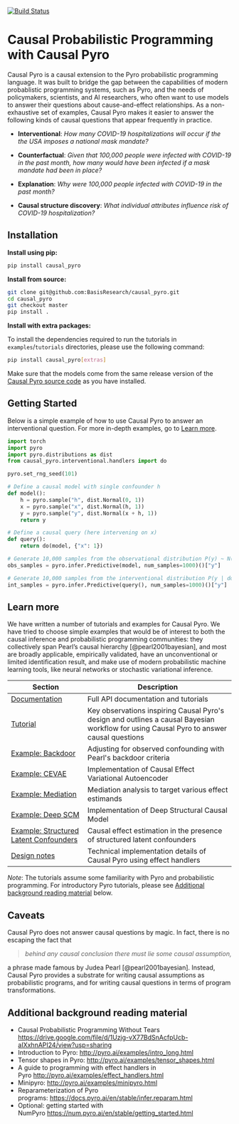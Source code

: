 [![Build Status](https://github.com/BasisResearch/causal_pyro/actions/workflows/test.yml/badge.svg)](https://github.com/BasisResearch/causal_pyro/actions/workflows/test.yml)


# Causal Probabilistic Programming with Causal Pyro

Causal Pyro is a causal extension to the Pyro probabilistic programming language. It was built to bridge the gap between the capabilities of modern probablistic programming systems, such as Pyro, and the needs of policymakers, scientists, and AI researchers, who often want to use
models to answer their questions about cause-and-effect relationships. As a non-exhaustive set of examples, Causal Pyro makes it easier to answer the following kinds of causal questions that appear frequently in
practice.

-   **Interventional**: *How many COVID-19 hospitalizations will occur if the the USA imposes a national mask mandate?*

-   **Counterfactual**: *Given that 100,000 people were infected with COVID-19 in the past month, how many would have been infected if a mask mandate had been in place?*

-   **Explanation**: *Why were 100,000 people infected with COVID-19 in the past month?*

-   **Causal structure discovery**: *What individual attributes influence risk of COVID-19 hospitalization?*

## Installation

**Install using pip:**
```sh
pip install causal_pyro
```

**Install from source:**
```sh
git clone git@github.com:BasisResearch/causal_pyro.git
cd causal_pyro
git checkout master
pip install .
```

**Install with extra packages:**

To install the dependencies required to run the tutorials in `examples`/`tutorials` directories, please use the following command:
```sh
pip install causal_pyro[extras] 
```
Make sure that the models come from the same release version of the [Causal Pyro source code](https://github.com/BasisResearch/causal_pyro/releases) as you have installed.

## Getting Started

Below is a simple example of how to use Causal Pyro to answer an interventional question. For more in-depth examples, go to [Learn more](#learn-more).

```python
import torch
import pyro
import pyro.distributions as dist
from causal_pyro.interventional.handlers import do

pyro.set_rng_seed(101)

# Define a causal model with single confounder h
def model():
    h = pyro.sample("h", dist.Normal(0, 1))
    x = pyro.sample("x", dist.Normal(h, 1))
    y = pyro.sample("y", dist.Normal(x + h, 1))
    return y

# Define a causal query (here intervening on x)
def query():
    return do(model, {"x": 1})

# Generate 10,000 samples from the observational distribution P(y) ~ N(0, 2)
obs_samples = pyro.infer.Predictive(model, num_samples=1000)()["y"]

# Generate 10,000 samples from the interventional distribution P(y | do(X=1)) ~ N(1, 1)
int_samples = pyro.infer.Predictive(query(), num_samples=1000)()["y"]
```

## Learn more

We have written a number of tutorials and examples for Causal Pyro. We have tried to choose simple examples that would be of interest to both the causal inference and probabilistic programming communities: they collectively span Pearl’s causal hierarchy [@pearl2001bayesian], and most are broadly applicable, empirically validated, have an
unconventional or limited identification result, and make use of modern probabilistic machine learning tools, like neural networks or stochastic
variational inference.


| Section | Description |
|-|-|
| [Documentation](https://basisresearch.github.io/causal_pyro) | Full API documentation and tutorials |
| [Tutorial](https://basisresearch.github.io/causal_pyro/tutorial_i.html) | Key observations inspiring Causal Pyro's design and outlines a causal Bayesian workflow for using Causal Pyro to answer causal questions |
| [Example: Backdoor](https://basisresearch.github.io/causal_pyro/backdoor.html) | Adjusting for observed confounding with Pearl's backdoor criteria |
| [Example: CEVAE](https://basisresearch.github.io/causal_pyro/cevae.html) | Implementation of Causal Effect Variational Autoencoder |
| [Example: Mediation](https://basisresearch.github.io/causal_pyro/mediation.html) | Mediation analysis to target various effect estimands |
| [Example: Deep SCM](https://basisresearch.github.io/causal_pyro/deepscm.html) | Implementation of Deep Structural Causal Model  |
| [Example: Structured Latent Confounders](https://basisresearch.github.io/causal_pyro/slc.html) | Causal effect estimation in the presence of structured latent confounders |
| [Design notes](https://basisresearch.github.io/causal_pyro/design_notes) | Technical implementation details of Causal Pyro using effect handlers |

*Note*: The tutorials assume some familiarity with Pyro and
probabilistic programming. For introductory Pyro tutorials, please see [Additional background reading material](#additional-background-reading-material) below.



## Caveats

Causal Pyro does not answer causal questions by magic. In fact, there is no escaping the fact that 

> *behind any causal conclusion there must lie some causal assumption,*

a phrase made famous by Judea Pearl [@pearl2001bayesian]. Instead, Causal Pyro provides a substrate for writing causal assumptions as probabilistic programs, and for writing causal questions in terms of program transformations. 


## Additional background reading material

-   Causal Probabilistic Programming Without Tears
    <https://drive.google.com/file/d/1Uzjg-vX77BdSnAcfpUcb-aIXxhnAPI24/view?usp=sharing>
-   Introduction to Pyro: <http://pyro.ai/examples/intro_long.html>
-   Tensor shapes in Pyro: <http://pyro.ai/examples/tensor_shapes.html>
-   A guide to programming with effect handlers in
    Pyro <http://pyro.ai/examples/effect_handlers.html>
-   Minipyro: <http://pyro.ai/examples/minipyro.html>
-   Reparameterization of Pyro
    programs: <https://docs.pyro.ai/en/stable/infer.reparam.html>
-   Optional: getting started with
    NumPyro <https://num.pyro.ai/en/stable/getting_started.html>
